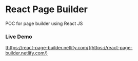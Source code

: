 # React Page Builder

POC for page builder using React JS

### Live Demo

[https://react-page-builder.netlify.com/](https://react-page-builder.netlify.com/)
